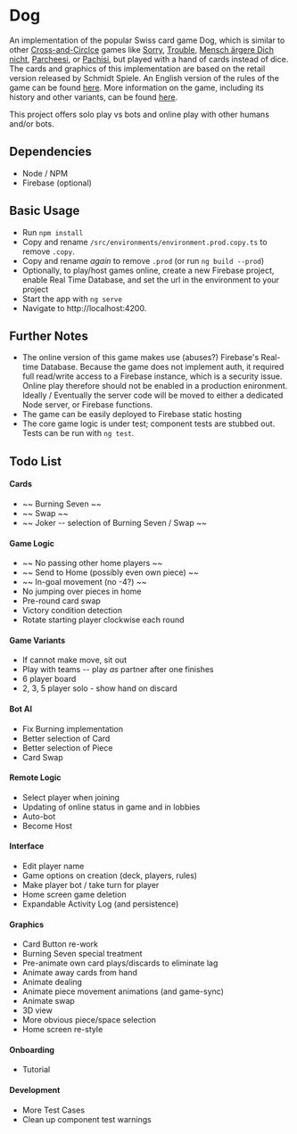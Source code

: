 # Dog

An implementation of the popular Swiss card game Dog, which is similar to other [Cross-and-Circlce](https://en.wikipedia.org/wiki/Cross_and_circle_game) games like [Sorry](https://en.wikipedia.org/wiki/Sorry!_(game)), [Trouble](https://en.wikipedia.org/wiki/Trouble_(board_game)), [Mensch ärgere Dich nicht](https://en.wikipedia.org/wiki/Mensch_%C3%A4rgere_Dich_nicht), [Parcheesi](https://en.wikipedia.org/wiki/Parcheesi), or [Pachisi](https://en.wikipedia.org/wiki/Pachisi), but played with a hand of cards instead of dice. The cards and graphics of this implementation are based on the retail version released by Schmidt Spiele. An English version of the rules of the game can be found [here](http://www.dogspiel.info/images/pdfs/regeln/rules.pdf). More information on the game, including its history and other variants, can be found [here](http://www.dogspiel.info/index.php).

This project offers solo play vs bots and online play with other humans and/or bots.

## Dependencies
* Node / NPM
* Firebase (optional)

## Basic Usage
* Run `npm install`
* Copy and rename `/src/environments/environment.prod.copy.ts` to remove `.copy`.
* Copy and rename _again_ to remove `.prod` (or run `ng build --prod`)
* Optionally, to play/host games online, create a new Firebase project, enable Real Time Database, and set the url in the environment to your project
* Start the app with `ng serve`
* Navigate to http://localhost:4200.

## Further Notes
* The online version of this game makes use (abuses?) Firebase's Real-time Database. Because the game does not implement auth, it required full read/write access to a Firebase instance, which is a security issue. Online play therefore should not be enabled in a production enironment. Ideally / Eventually the server code will be moved to either a dedicated Node server, or Firebase functions.
* The game can be easily deployed to Firebase static hosting
* The core game logic is under test; component tests are stubbed out. Tests can be run with `ng test`.


## Todo List

#### Cards
* ~~ Burning Seven ~~
* ~~ Swap ~~
* ~~ Joker -- selection of Burning Seven / Swap ~~

#### Game Logic
* ~~ No passing other home players ~~
* ~~ Send to Home (possibly even own piece) ~~
* ~~ In-goal movement (no -4?) ~~
* No jumping over pieces in home
* Pre-round card swap
* Victory condition detection
* Rotate starting player clockwise each round

#### Game Variants
* If cannot make move, sit out
* Play with teams -- play _as_ partner after one finishes
* 6 player board
* 2, 3, 5 player solo - show hand on discard

#### Bot AI
* Fix Burning implementation
* Better selection of Card
* Better selection of Piece
* Card Swap

#### Remote Logic
* Select player when joining
* Updating of online status in game and in lobbies
* Auto-bot
* Become Host

#### Interface
* Edit player name
* Game options on creation (deck, players, rules)
* Make player bot / take turn for player
* Home screen game deletion
* Expandable Activity Log (and persistence)

#### Graphics
* Card Button re-work
* Burning Seven special treatment
* Pre-animate own card plays/discards to eliminate lag
* Animate away cards from hand
* Animate dealing
* Animate piece movement animations (and game-sync)
* Animate swap
* 3D view
* More obvious piece/space selection
* Home screen re-style

#### Onboarding
* Tutorial

#### Development
* More Test Cases
* Clean up component test warnings
